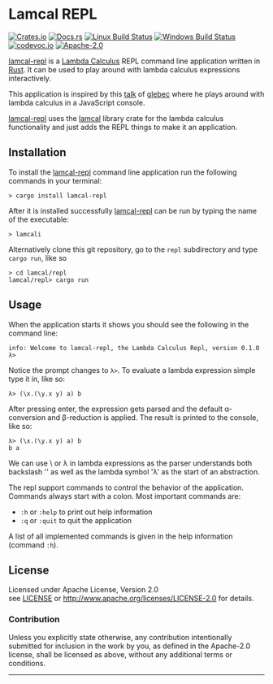 
# Lamcal REPL

[![Crates.io][crates_badge]][crate]
[![Docs.rs][docs_badge]][documentation]
[![Linux Build Status][travis_badge]][Travis CI]
[![Windows Build Status][appveyor_badge]][Appveyor CI]
[![codevoc.io][codecov_badge]][codecoverage]
[![Apache-2.0][license_badge]][Apache-2.0]

[crates_badge]: https://img.shields.io/crates/v/lamcal-repl.svg
[docs_badge]: https://docs.rs/lamcal-repl/badge.svg
[travis_badge]: https://travis-ci.org/haraldmaida/lamcal.svg?branch=master
[appveyor_badge]: https://ci.appveyor.com/api/projects/status/github/haraldmaida/lamcal?branch=master&svg=true
[codecov_badge]: https://codecov.io/gh/haraldmaida/lamcal/branch/master/graph/badge.svg
[license_badge]: https://img.shields.io/badge/license-Apache%2D%2D2%2E0-blue.svg

[crate]: https://crates.io/crates/lamcal-repl
[documentation]: https://docs.rs/lamcal-repl
[Travis CI]: https://travis-ci.org/haraldmaida/lamcal
[Appveyor CI]: https://ci.appveyor.com/project/haraldmaida/lamcal
[codecoverage]: https://codecov.io/github/haraldmaida/lamcal?branch=master
[Apache-2.0]: https://www.apache.org/licenses/LICENSE-2.0
[license]: LICENSE
[lamcal]: https://github.com/haraldmaida/lamcal
[lamcal-repl]: .

[lamcal-repl] is a [Lambda Calculus] REPL command line application written in [Rust]. It can be used
to play around with lambda calculus expressions interactively.

This application is inspired by this [talk](https://www.youtube.com/watch?v=3VQ382QG-y4) of [glebec]
where he plays around with lambda calculus in a JavaScript console.   

[lamcal-repl] uses the [lamcal] library crate for the lambda calculus functionality and just adds
the REPL things to make it an application.

## Installation

To install the [lamcal-repl] command line application run the following commands in your terminal:

```
> cargo install lamcal-repl
```

After it is installed successfully [lamcal-repl] can be run by typing the name of the executable: 

```
> lamcali
```

Alternatively clone this git repository, go to the `repl` subdirectory and type `cargo run`, like so

```
> cd lamcal/repl
lamcal/repl> cargo run
```

## Usage

When the application starts it shows you should see the following in the command line:

```
info: Welcome to lamcal-repl, the Lambda Calculus Repl, version 0.1.0
λ>
```

Notice the prompt changes to `λ>`. To evaluate a lambda expression simple type it in, like so: 

```
λ> (\x.(\y.x y) a) b
```

After pressing enter, the expression gets parsed and the default α-conversion and β-reduction is
applied. The result is printed to the console, like so:

```
λ> (\x.(\y.x y) a) b
b a
```

We can use \ or λ in lambda expressions as the parser understands both backslash '\' as well as the
lambda symbol 'λ' as the start of an abstraction.

The repl support commands to control the behavior of the application. Commands always start with a
colon. Most important commands are:

* `:h` or `:help` to print out help information
* `:q` or `:quit` to quit the application

A list of all implemented commands is given in the help information (command `:h`).  

## License

Licensed under Apache License, Version 2.0<br/>
see [LICENSE] or http://www.apache.org/licenses/LICENSE-2.0 for details.

### Contribution

Unless you explicitly state otherwise, any contribution intentionally submitted
for inclusion in the work by you, as defined in the Apache-2.0 license, shall be
licensed as above, without any additional terms or conditions.

--------------------------------------------------------------------------------
[de bruijn index]: https://en.wikipedia.org/wiki/De_Bruijn_index
[krivine machine]: https://en.wikipedia.org/wiki/Krivine_machine
[lambda calculus]: https://en.wikipedia.org/wiki/Lambda_calculus
[lcss]: https://www.youtube.com/watch?v=GYCYq0lEFhE
[rust]: https://www.rust-lang.org
[SECD machine]: https://en.wikipedia.org/wiki/SECD_machine
[glebec]: https://github.com/glebec
